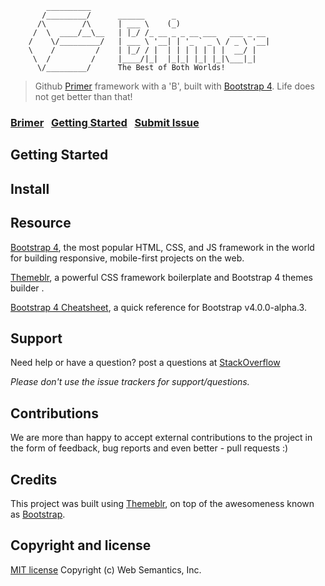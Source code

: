 ```
        __________
       /_________/      ______      _
      /\        /\      | ___ \    (_)   
     /  \  ____/__\__   | |_/ /_ __ _ _ __ ___   ___ _ __
    /    \/_________/   | ___ \ '__| | '_ ` _ \ / _ \ '__|    
    \    /         /    | |_/ / |  | | | | | | |  __/ |   
     \  /         /     |____/|_|  |_|_| |_| |_|\___|_|   
      \/_________/      The Best of Both Worlds!

```
> Github [Primer](http://primercss.io/) framework with a 'B', built with [Bootstrap 4](https://getbootstrap.com/). Life does not get better than that!

### [Brimer](http://websemantics.github.io/brimer)&nbsp;&nbsp;&nbsp;[Getting Started](#getting-started)&nbsp;&nbsp;&nbsp;[Submit Issue](https://github.com/websemantics/brimer/issues)


## Getting Started


## Install


## Resource

[Bootstrap 4](http://v4-alpha.getbootstrap.com/), the most popular HTML, CSS, and JS framework in the world for building responsive, mobile-first projects on the web.

[Themeblr](https://websemantics.github.io/themeblr/), a powerful CSS framework boilerplate and Bootstrap 4 themes builder .

[Bootstrap 4 Cheatsheet](https://hackerthemes.com/bootstrap-cheatsheet/), a quick reference for Bootstrap v4.0.0-alpha.3.


## Support

Need help or have a question? post a questions at [StackOverflow](https://stackoverflow.com/questions/tagged/brimer)

*Please don't use the issue trackers for support/questions.*


## Contributions

We are more than happy to accept external contributions to the project in the form of feedback, bug reports and even better - pull requests :)


## Credits

This project was built using [Themeblr](https://websemantics.github.io/themeblr/), on top of the awesomeness known as [Bootstrap](https://github.com/twbs/bootstrap).


## Copyright and license

[MIT license](http://opensource.org/licenses/mit-license.php)
Copyright (c) Web Semantics, Inc.
